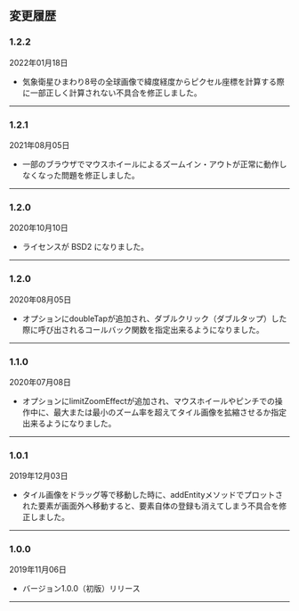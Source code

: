 ## 変更履歴

### 1.2.2
2022年01月18日
- 気象衛星ひまわり8号の全球画像で緯度経度からピクセル座標を計算する際に一部正しく計算されない不具合を修正しました。
---------------

### 1.2.1
2021年08月05日
- 一部のブラウザでマウスホイールによるズームイン・アウトが正常に動作しなくなった問題を修正しました。
---------------

### 1.2.0
2020年10月10日
- ライセンスが BSD2 になりました。
---------------

### 1.2.0 
2020年08月05日
- オプションにdoubleTapが追加され、ダブルクリック（ダブルタップ）した際に呼び出されるコールバック関数を指定出来るようになりました。
---------------

### 1.1.0
2020年07月08日
- オプションにlimitZoomEffectが追加され、マウスホイールやピンチでの操作中に、最大または最小のズーム率を超えてタイル画像を拡縮させるか指定出来るようになりました。
---------------

### 1.0.1
2019年12月03日
- タイル画像をドラッグ等で移動した時に、addEntityメソッドでプロットされた要素が画面外へ移動すると、要素自体の登録も消えてしまう不具合を修正しました。
---------------

### 1.0.0
2019年11月06日
- バージョン1.0.0（初版）リリース
---------------
